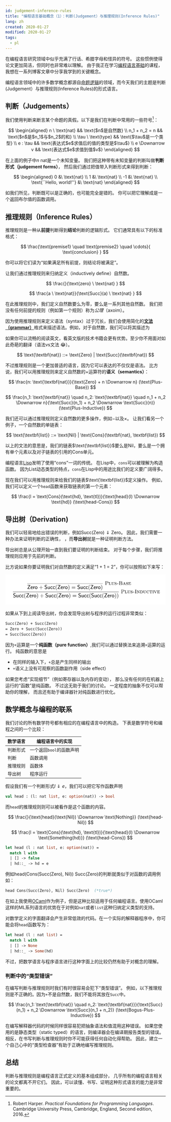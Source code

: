 ```yaml
---
id: judgement-inference-rules
title: "编程语言基础概念（1）：判断(Judgement）与推理规则(Inference Rules)"
lang: zh
created: 2020-01-27
modified: 2020-01-27
tags:
  - pl
---
```


在编程语言研究领域中似乎充满了行话、希腊字母和怪异的符号。
这些惯例使得论文更加简洁，但同时也非常难以理解。
由于我正在学习[编程语言基础](https://csci5535.cs.colorado.edu/s20/)的课程，
我想在一系列博客文章中分享我学到的关键概念。

编程语言领域中的许多数学概念都源自[命题逻辑](https://zh.wikipedia.org/wiki/%E5%91%BD%E9%A2%98%E9%80%BB%E8%BE%91)的领域，而今天我们的主题是判断(Judgement）与推理规则(Inference Rules)的形式语言。

## 判断（Judgements）

我们使用判断来断言某个命题的真假。以下是我们在判断中常用的一些符号[^1]：

[^1]: Robert Harper. _Practical Foundations for Programming Languages_. Cambridge University Press, Cambridge, England, Second edition, 2016.

$$
\begin{aligned}
n \ \text{nat} && \text{$n$是自然数} \\
n_1 + n_2 = n && \text{$n$是$n_1$与$n_2$的和} \\
\tau \ \text{type} && \text{$\tau$是一个类型} \\
e : \tau && \text{表达式$e$求值后的值的类型是$\tau$} \\
e \Downarrow v && \text{表达式$e$求值到值$v$}
\end{aligned}
$$

在上面的例子中$n \ \text{nat}$是一个未知变量。
我们把这种带有未知变量的判断叫做**判断形式（judgement forms）**，
然后我们通过把值带入判断形式来得到判断：

$$
\begin{aligned}
0 &\ \text{nat} \\
1 &\ \text{nat} \\
-1 &\ \text{nat} \\
\text{``Hello, world!''} &\ \text{nat}
\end{aligned}
$$

如我们所见，判断既可以是正确的，也可能完全是错的。
你可以把它理解成是一个返回布尔值的函数调用。

## 推理规则（Inference Rules）

推理规则是一种从**前提**判断得到**结论**判断的逻辑形式。
它们通常具有以下的标准格式：

$$
\frac{\text{premise1} \quad \text{premise2} \quad \cdots}{ \text{conclusion} }
$$

你可以将它们读为“如果满足所有前提，则结论将被满足”。

让我们通过推理规则来归纳定义（inductively define）自然数。

$$
\frac{}{\text{zero} \ \text{nat} }
$$

$$
\frac{a  \ \text{nat}}{\text{Succ}(a) \ \text{nat} }
$$

在此推理规则中，我们定义自然数要么为零，要么是一系列其他自然数。
我们把没有任何前提的规则（例如第一个规则）称为*公理*（axoim）。

因为使用推理规则来定义语法（syntax）过于冗长，我们会使用简化的[**文法（grammar）**](https://zh.wikipedia.org/wiki/%E5%BD%A2%E5%BC%8F%E6%96%87%E6%B3%95)格式来描述语法。例如，对于自然数，我们可以将其描述为

<span class="side-note" style="margin-top: -70px">

如果你可以流畅的阅读英文，看英文版的技术书籍会更有优势。至少你不用面对如此奇葩的翻译（语法vs文法 😂）。

</span>

$$
\text{\textbf{nat}} ::= \text{Zero} | \text{Succ}(\textbf{nat})
$$

不过推理规则是一个更加普适的语言，因为它可以表达的不仅仅是语法。
比方说，我们可以用推理规则来定义自然数的$+$运算符的**语义（semantics）**：

$$
\frac{n: \text{\textbf{nat}}}{\text{Zero} + n \Downarrow n} (\text{Plus-Base})
$$

$$
\frac{n_1: \text{\textbf{nat}} \quad n_2: \text{\textbf{nat}} \quad n_1 + n_2 \Downarrow n}{\text{Succ}(n_1) + n_2 \Downarrow \text{Succ}(n)} (\text{Plus-Inductive})
$$

我们还可以通过推理规则定义自然数的更多操作，例如$-$以及$\times$。
让我们看另一个例子，一个自然数的单链表：

$$
\text{\textbf{list}} ::= \text{Nil} | \text{Cons}(\textbf{nat}, \textbf{list})
$$

以上的文法的意思是，我们的链表$\text{\textbf{list}}$要么是$\text{Nil}$，要么是一个拥有单个元素以及对子链表的引用的$\text{Cons}$单元。

<span class="side-note" style="margin-top: -70px">

编程语言[Lisp](https://zh.wikipedia.org/wiki/LISP)发明了使用“cons”一词的传统。
在Lisp中，`cons`可以被理解为构造函数。
因为List动态类型的特点，`cons`在Lisp中的用途比我们的定义要广阔得多。

</span>

现在我们可以用推理规则来给我们的链表$\text{\textbf{list}}$定义操作。
例如，我们可以定义一个`head`函数来获取链表的第一个元素：

$$
\frac{l = \text{Cons}(\text{hd}, \text{tl})}{\text{head}(l) \Downarrow \text{hd}} (\text{head-Cons})
$$

## 导出树（Derivation)

我们可以轻易地给出错误的判断，例如$\text{Succ(Zero)} \Downarrow \text{Zero}$。
因此，我们需要一种办法来证明判断的正确性，
，而**导出树**就是一种证明判断方法。

导出树总是从公理开始一直到我们要证明的判断结束。
对于每个步骤，我们将推理规则应用于先前的判断。

比方说如果你要证明我们对自然数的定义满足“1 + 1 = 2”，你可以按照如下来写：

![Derivation of 1 + 1 = 2](derivation1.PNG)

如果从下到上阅读导出树，你会发现导出树与程序的运行过程非常类似：

```ocaml
Succ(Zero) + Succ(Zero)
= Zero + Succ(Succ(Zero))
= Succ(Succ(Zero))
```

因为`+`运算是一个**纯函数（pure function）**,我们可以通过替换法来追溯`+`运算的运行。
纯函数的意思是

- 在同样的输入下，`+`总是产生同样的输出
- `+`语义上没有可观察的函数副作用（side effect）

<span class="side-note" style="margin-top: -100px">

如果您考虑“实现细节”（例如寄存器以及内存的变动），
那么没有任何的在机器上运行的“函数”是纯函数。
不过这无助于我们的讨论。
一定程度的抽象不仅可以帮助你的理解，
而且还有助于编译器针对纯函数进行优化。

</span>

## 数学概念与编程的联系

我们讨论的所有数学符号都有相应的在编程语言中的构造。
下表是数学符号和编程之间的一个比较：

| 数学语言 | 编程语言中的实现         |
| -------- | ------------------------ |
| 判断形式 | 一个返回`bool`的函数声明 |
| 判断     | 函数调用                 |
| 推理规则 | 函数体                   |
| 导出树   | 程序运行                 |

假设我们有一个判断形式$l \Downarrow e$，我们可以把它写作函数声明

```ocaml
val head : (l: nat list, e: option(nat)) -> bool
```

而`head`的推理规则则可以被看作是这个函数的内容。

$$
\frac{}{\text{head}(\text{Nil}) \Downarrow \text{Nothing}} (\text{head-Nil})
$$

$$
\frac{l = \text{Cons}(\text{hd}, \text{tl})}{\text{head}(l) \Downarrow \text{Something(hd)}} (\text{head-Cons})
$$

```ocaml
let head (l : nat list, e: option(nat)) =
  match l with
  | [] -> false
  | hd::_ -> hd = e
```

例如$\text{head(Cons(Succ(Zero), Nil))} \ \text{Succ(Zero)}$的判断就类似于对函数的调用例如：

```ocaml
head Cons(Succ(Zero), Nil) Succ(Zero)  (*true*)
```

在如上我使用[OCaml](https://ocaml.org/)作为例子，但是这种比较适用于任何编程语言。使用OCaml这样的ML系列语言的优势在于对例如`nat`或者`list`这种归纳定义类型的支持。

对数学定义的字面翻译会产生非常低效的代码。在一个实际的解释器程序中，你可能会将`head`函数写为：

```ocaml
let head (l : nat list) =
  match l with
  | [] -> None
  | hd::_ -> Some(hd)
```

不过，把数学语言与程序语言进行这种字面上的比较仍然有助于对概念的理解。

### 判断中的“类型错误”

在编写判断与推理规则时我们有时很容易会犯下“类型错误”。
例如，以下推理规则是不正确的。因为`+`不是自然数，我们不能将其放在`Succ`中。

$$
\frac{n_1: \text{\textbf{nat}} \quad n_2: \text{\textbf{nat}}}{\text{Succ}(n_1) + n_2 \Downarrow \text{Succ}(n_1 + n_2)} (\text{Bogus-Plus-Inductive})
$$

在编写解释器代码的时候同样很容易犯把抽象语法和值混用这种错误。
如果您使用的是静态类型（static typed）的语言，则编译器会在编译期报告类型的错误。
相反，在书写判断与推理规则时你不可能获得任何自动化得帮助。
因此，建立一个自己心中的“类型检查器”有助于正确地编写推理规则。

## 总结

判断与推理规则是编程语言正式定义的基本组成部分，
几乎所有的编程语言相关的论文都离不开它们。
因此，可以读懂、书写、证明这种形式语言的能力是非常重要的。
